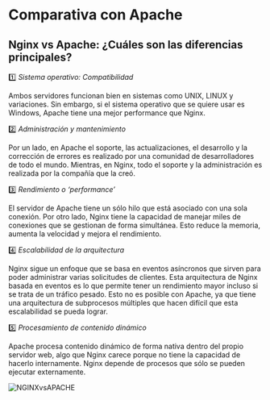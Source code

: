 # Comparativa con Apache
## Nginx vs Apache: ¿Cuáles son las diferencias principales?
:one: _Sistema operativo: Compatibilidad_

Ambos servidores funcionan bien en sistemas como UNIX, LINUX y variaciones. Sin embargo, si el sistema operativo que se quiere usar es Windows, Apache tiene una mejor performance que Nginx. 

:two: _Administración y mantenimiento_

Por un lado, en Apache el soporte, las actualizaciones, el desarrollo y la corrección de errores es realizado por una comunidad de desarrolladores de todo el mundo. Mientras, en Nginx, todo el soporte y la administración es realizada por la compañía que la creó. 

:three: _Rendimiento o ‘performance’_

El servidor de Apache tiene un sólo hilo que está asociado con una sola conexión. Por otro lado, Nginx tiene la capacidad de manejar miles de conexiones que se gestionan de forma simultánea. Esto reduce la memoria, aumenta la velocidad y mejora el rendimiento.

:four: _Escalabilidad de la arquitectura_

Nginx sigue un enfoque que se basa en eventos asíncronos que sirven para poder administrar varias solicitudes de clientes. Esta arquitectura de Nginx basada en eventos es lo que permite tener un rendimiento mayor incluso si se trata de un tráfico pesado. Esto no es posible con Apache, ya que tiene una arquitectura de subprocesos múltiples que hacen difícil que esta escalabilidad se pueda lograr. 

:five: _Procesamiento de contenido dinámico_

Apache procesa contenido dinámico de forma nativa dentro del propio servidor web, algo que Nginx carece porque no tiene la capacidad de hacerlo internamente. Nginx depende de procesos que sólo se pueden ejecutar externamente.

![NGINXvsAPACHE]()
